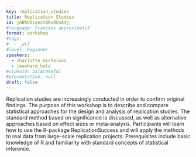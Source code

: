 ```yaml
---
key: replication_studies
title: Replication Studies
id: jABRUDzqext8Rx8CmA4j
#language: Français approximatif
format: workshop
#tags:
#  - _wtf
#level: beginner
speakers:
  - charlotte_micheloud
  - leonhard_held
#videoId: 3XIAC098fAI
#presentation: null
draft: false
---
```


Replication studies are increasingly conducted in order to confirm original findings. The
purpose of this workshop is to describe and compare statistical approaches for the design and analysis
of replication studies. The standard method based on significance is discussed, as well as alternative
approaches based on effect sizes or meta-analysis. Participants will learn how to use the R-package
ReplicationSuccess and will apply the methods to real data from large-scale replication projects.
Prerequisites include basic knowledge of R and familiarity with standard concepts of statistical
inference.

